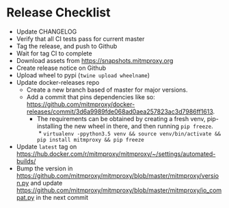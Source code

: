 # Release Checklist

- Update CHANGELOG
- Verify that all CI tests pass for current master
- Tag the release, and push to Github
- Wait for tag CI to complete
- Download assets from https://snapshots.mitmproxy.org
- Create release notice on Github
- Upload wheel to pypi (`twine upload wheelname`)
- Update docker-releases repo
  - Create a new branch based of master for major versions.
  - Add a commit that pins dependencies like so: https://github.com/mitmproxy/docker-releases/commit/3d6a9989fde068ad0aea257823ac3d7986ff1613. 
    * The requirements can be obtained by creating a fresh venv, pip-installing the new wheel in there, and then running `pip freeze`.
    * `virtualenv -ppython3.5 venv && source venv/bin/activate && pip install mitmproxy && pip freeze`
- Update `latest` tag on https://hub.docker.com/r/mitmproxy/mitmproxy/~/settings/automated-builds/
- Bump the version in https://github.com/mitmproxy/mitmproxy/blob/master/mitmproxy/version.py and update https://github.com/mitmproxy/mitmproxy/blob/master/mitmproxy/io_compat.py in the next commit
